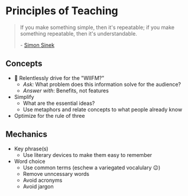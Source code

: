 # Principles of Teaching

> If you make something simple, then it's repeatable; if you make something repeatable, then it's understandable.
>
> \- [Simon Sinek](https://www.youtube.com/watch?v=e4PGwQU-1Yc)


## Concepts
- 🎯 Relentlessly drive for the "WIIFM?"
  - _Ask:_ What problem does this information solve for the audience?
  - _Answer with_: Benefits, not features
- Simplify
  - What are the essential ideas?
  - Use metaphors and relate concepts to what people already know
- Optimize for the rule of three

## Mechanics
- Key phrase(s)
  - Use literary devices to make them easy to remember
- Word choice
  - Use common terms (eschew a variegated vocalulary 😉)
  - Remove unncessary words
  - Avoid acronyms
  - Avoid jargon
